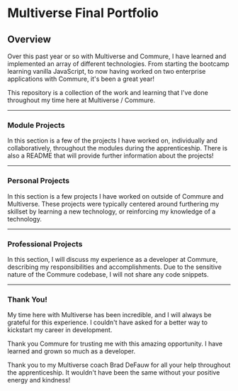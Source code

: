 <h1>Multiverse Final Portfolio</h1>

<h2>Overview</h2>

<p>Over this past year or so with Multiverse and Commure, I have learned and implemented an array of different technologies. From starting the bootcamp learning vanilla JavaScript, to now having worked on two enterprise applications with Commure, it's been a great year!

This repository is a collection of the work and learning that I've done throughout my time here at Multiverse / Commure.</p>

---

<h3>Module Projects</h3>

<p>In this section is a few of the projects I have worked on, individually and collaboratively, throughout the modules during the apprenticeship. There is also a README that will provide further information about the projects!</p>

---

<h3>Personal Projects</h3>

<p>In this section is a few projects I have worked on outside of Commure and Multiverse. These projects were typically centered around furthering my skillset by learning a new technology, or reinforcing my knowledge of a technology.</p>

---

<h3>Professional Projects</h3>

<p>In this section, I will discuss my experience as a developer at Commure, describing my responsibilities and accomplishments. Due to the sensitive nature of the Commure codebase, I will not share any code snippets.</p>

---

<h3>Thank You!</h3>

<p>My time here with Multiverse has been incredible, and I will always be grateful for this experience. I couldn't have asked for a better way to kickstart my career in development.</p>

<p>Thank you Commure for trusting me with this amazing opportunity. I have learned and grown so much as a developer.</p>

<p>Thank you to my Multiverse coach Brad DeFauw for all your help throughout the apprenticeship. It wouldn't have been the same without your positive energy and kindness!</p>
